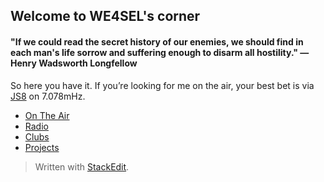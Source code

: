 

## Welcome to WE4SEL's corner



#### "If we could read the secret history of our enemies, we should find in each man's life sorrow and suffering enough to disarm all hostility."  ― Henry Wadsworth Longfellow


So here you have it. If you’re looking for me on the air, your best bet is via [JS8](http://js8call.com/) on 7.078mHz.  

 - [On The Air](https://github.com/we4sel/we4sel.github.io/blob/master/OnTheAir.md)
 - [Radio](https://github.com/we4sel/we4sel.github.io/blob/master/radio.md)
 - [Clubs](https://github.com/we4sel/we4sel.github.io/blob/master/clubs.md)
 - [Projects](https://github.com/we4sel/we4sel.github.io/blob/master/projects.md)



> Written with [StackEdit](https://stackedit.io/).
<!--stackedit_data:
eyJoaXN0b3J5IjpbNjI2NzI5OTcxLDQ2MzI3MjgwXX0=
-->